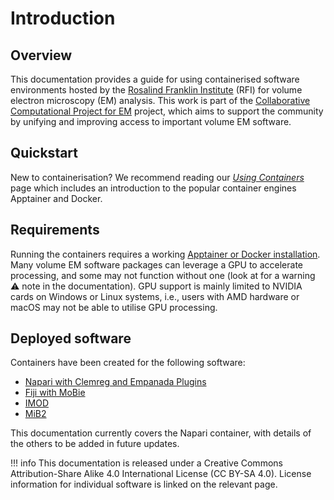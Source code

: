 # Introduction
## Overview
This documentation provides a guide for using containerised software environments
hosted by the [Rosalind Franklin Institute](https://rfi.ac.uk/) (RFI) for volume
electron microscopy (EM) analysis. 
This work is part of the [Collaborative Computational Project for EM](https://www.ccpem.ac.uk/)
project, which aims to support the community by unifying and improving access to
important volume EM software. 

## Quickstart
New to containerisation? We recommend reading our [*Using Containers*](containers.md)
page which includes an introduction to the popular container engines Apptainer
and Docker. 


## Requirements
Running the containers requires a working [Apptainer or Docker
installation](containers.md#running-containers). Many volume EM software
packages can leverage a GPU to accelerate processing, and some may not function
without one (look at for a warning ⚠️ note in the documentation).  GPU support is
mainly limited to NVIDIA cards on Windows or Linux systems, i.e., users with AMD
hardware or macOS may not be able to utilise GPU processing.

## Deployed software
Containers have been created for the following software:

- [Napari with Clemreg and Empanada Plugins](../software/napari.md)
- [Fiji with MoBie](../software/fiji.md)
- [IMOD](../software/imod.md)
- [MiB2](../mib2.md)

This documentation currently covers the Napari container, with
details of the others to be added in future updates.

!!! info
    This documentation is released under a Creative Commons Attribution-Share
    Alike 4.0 International License (CC BY-SA 4.0).  License information for
    individual software is linked on the relevant page. 


